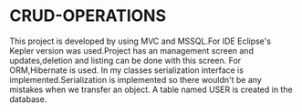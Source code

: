 # CRUD-OPERATIONS
This project is developed by using MVC and MSSQL.For IDE Eclipse's Kepler version was used.Project has an management screen and updates,deletion and listing can be done with this screen.
For ORM,Hibernate is used.
In my classes serialization interface is implemented.Serialization is implemented so there wouldn't be any mistakes when we transfer an object.
A table named USER is created in the database. 

